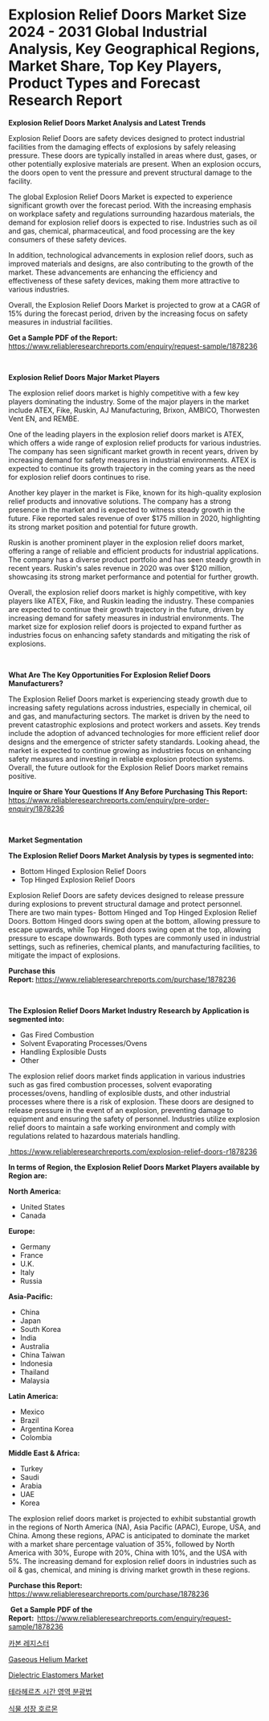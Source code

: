 <p><h1>Explosion Relief Doors Market Size 2024 - 2031 Global Industrial Analysis, Key Geographical Regions, Market Share, Top Key Players, Product Types and Forecast Research Report</h1></p><p><strong>Explosion Relief Doors Market Analysis and Latest Trends</strong></p>
<p><p>Explosion Relief Doors are safety devices designed to protect industrial facilities from the damaging effects of explosions by safely releasing pressure. These doors are typically installed in areas where dust, gases, or other potentially explosive materials are present. When an explosion occurs, the doors open to vent the pressure and prevent structural damage to the facility.</p><p>The global Explosion Relief Doors Market is expected to experience significant growth over the forecast period. With the increasing emphasis on workplace safety and regulations surrounding hazardous materials, the demand for explosion relief doors is expected to rise. Industries such as oil and gas, chemical, pharmaceutical, and food processing are the key consumers of these safety devices.</p><p>In addition, technological advancements in explosion relief doors, such as improved materials and designs, are also contributing to the growth of the market. These advancements are enhancing the efficiency and effectiveness of these safety devices, making them more attractive to various industries.</p><p>Overall, the Explosion Relief Doors Market is projected to grow at a CAGR of 15% during the forecast period, driven by the increasing focus on safety measures in industrial facilities.</p></p>
<p><strong>Get a Sample PDF of the Report:&nbsp;</strong> <a href="https://www.reliableresearchreports.com/enquiry/request-sample/1878236">https://www.reliableresearchreports.com/enquiry/request-sample/1878236</a></p>
<p>&nbsp;</p>
<p><strong>Explosion Relief Doors Major Market Players</strong></p>
<p><p>The explosion relief doors market is highly competitive with a few key players dominating the industry. Some of the major players in the market include ATEX, Fike, Ruskin, AJ Manufacturing, Brixon, AMBICO, Thorwesten Vent EN, and REMBE.</p><p>One of the leading players in the explosion relief doors market is ATEX, which offers a wide range of explosion relief products for various industries. The company has seen significant market growth in recent years, driven by increasing demand for safety measures in industrial environments. ATEX is expected to continue its growth trajectory in the coming years as the need for explosion relief doors continues to rise.</p><p>Another key player in the market is Fike, known for its high-quality explosion relief products and innovative solutions. The company has a strong presence in the market and is expected to witness steady growth in the future. Fike reported sales revenue of over $175 million in 2020, highlighting its strong market position and potential for future growth.</p><p>Ruskin is another prominent player in the explosion relief doors market, offering a range of reliable and efficient products for industrial applications. The company has a diverse product portfolio and has seen steady growth in recent years. Ruskin's sales revenue in 2020 was over $120 million, showcasing its strong market performance and potential for further growth.</p><p>Overall, the explosion relief doors market is highly competitive, with key players like ATEX, Fike, and Ruskin leading the industry. These companies are expected to continue their growth trajectory in the future, driven by increasing demand for safety measures in industrial environments. The market size for explosion relief doors is projected to expand further as industries focus on enhancing safety standards and mitigating the risk of explosions.</p></p>
<p>&nbsp;</p>
<p><strong>What Are The Key Opportunities For Explosion Relief Doors Manufacturers?</strong></p>
<p><p>The Explosion Relief Doors market is experiencing steady growth due to increasing safety regulations across industries, especially in chemical, oil and gas, and manufacturing sectors. The market is driven by the need to prevent catastrophic explosions and protect workers and assets. Key trends include the adoption of advanced technologies for more efficient relief door designs and the emergence of stricter safety standards. Looking ahead, the market is expected to continue growing as industries focus on enhancing safety measures and investing in reliable explosion protection systems. Overall, the future outlook for the Explosion Relief Doors market remains positive.</p></p>
<p><strong>Inquire or Share Your Questions If Any Before Purchasing This Report:</strong> <a href="https://www.reliableresearchreports.com/enquiry/pre-order-enquiry/1878236">https://www.reliableresearchreports.com/enquiry/pre-order-enquiry/1878236</a></p>
<p>&nbsp;</p>
<p><strong>Market Segmentation</strong></p>
<p><strong>The Explosion Relief Doors Market Analysis by types is segmented into:</strong></p>
<p><ul><li>Bottom Hinged Explosion Relief Doors</li><li>Top Hinged Explosion Relief Doors</li></ul></p>
<p><p>Explosion Relief Doors are safety devices designed to release pressure during explosions to prevent structural damage and protect personnel. There are two main types- Bottom Hinged and Top Hinged Explosion Relief Doors. Bottom Hinged doors swing open at the bottom, allowing pressure to escape upwards, while Top Hinged doors swing open at the top, allowing pressure to escape downwards. Both types are commonly used in industrial settings, such as refineries, chemical plants, and manufacturing facilities, to mitigate the impact of explosions.</p></p>
<p><strong>Purchase this Report:&nbsp;</strong><a href="https://www.reliableresearchreports.com/purchase/1878236">https://www.reliableresearchreports.com/purchase/1878236</a></p>
<p>&nbsp;</p>
<p><strong>The Explosion Relief Doors Market Industry Research by Application is segmented into:</strong></p>
<p><ul><li>Gas Fired Combustion</li><li>Solvent Evaporating Processes/Ovens</li><li>Handling Explosible Dusts</li><li>Other</li></ul></p>
<p><p>The explosion relief doors market finds application in various industries such as gas fired combustion processes, solvent evaporating processes/ovens, handling of explosible dusts, and other industrial processes where there is a risk of explosion. These doors are designed to release pressure in the event of an explosion, preventing damage to equipment and ensuring the safety of personnel. Industries utilize explosion relief doors to maintain a safe working environment and comply with regulations related to hazardous materials handling.</p></p>
<p><a href="https://www.reliableresearchreports.com/explosion-relief-doors-r1878236">&nbsp;https://www.reliableresearchreports.com/explosion-relief-doors-r1878236</a></p>
<p><strong>In terms of Region, the Explosion Relief Doors Market Players available by Region are:</strong></p>
<p>
    <p> <strong> North America: </strong>
        <ul>
            <li>United States</li>
            <li>Canada</li>
        </ul>
        </p> 
    <p> <strong> Europe: </strong>
        <ul>
            <li>Germany</li>
            <li>France</li>
            <li>U.K.</li>
            <li>Italy</li>
            <li>Russia</li>
        </ul>
        </p> 
    <p> <strong> Asia-Pacific: </strong>
        <ul>
            <li>China</li>
            <li>Japan</li>
            <li>South Korea</li>
            <li>India</li>
            <li>Australia</li>
            <li>China Taiwan</li>
            <li>Indonesia</li>
            <li>Thailand</li>
            <li>Malaysia</li>
        </ul>
        </p> 
    <p> <strong> Latin America: </strong>
        <ul>
            <li>Mexico</li>
            <li>Brazil</li>
            <li>Argentina Korea</li>
            <li>Colombia</li>
        </ul>
        </p> 
    <p> <strong> Middle East & Africa: </strong>
        <ul>
            <li>Turkey</li>
            <li>Saudi</li>
            <li>Arabia</li>
            <li>UAE</li>
            <li>Korea</li>
        </ul>
    </p>
    </p>
<p><p>The explosion relief doors market is projected to exhibit substantial growth in the regions of North America (NA), Asia Pacific (APAC), Europe, USA, and China. Among these regions, APAC is anticipated to dominate the market with a market share percentage valuation of 35%, followed by North America with 30%, Europe with 20%, China with 10%, and the USA with 5%. The increasing demand for explosion relief doors in industries such as oil & gas, chemical, and mining is driving market growth in these regions.</p></p>
<p><strong>Purchase this Report: </strong><a href="https://www.reliableresearchreports.com/purchase/1878236">https://www.reliableresearchreports.com/purchase/1878236</a></p>
<p>&nbsp;<strong>Get a Sample PDF of the Report:&nbsp;&nbsp;</strong><a href="https://www.reliableresearchreports.com/enquiry/request-sample/1878236">https://www.reliableresearchreports.com/enquiry/request-sample/1878236</a></p>
<p><strong></strong></p>
<p><p><a href="https://medium.com/@clairhane1954/%ED%83%84%EC%86%8C-%EC%A0%80%ED%95%AD%EC%B2%B4-%EC%8B%9C%EC%9E%A5-%EC%A0%90%EC%9C%A0%EC%9C%A8-%EB%B3%80%ED%99%94-%EB%B0%8F-%EC%8B%9C%EC%9E%A5-%EC%84%B1%EC%9E%A5-%EC%B6%94%EC%84%B8-2024%EB%85%84-2031%EB%85%84-3e9976fe163c">카본 레지스터</a></p><p><a href="https://issuu.com/reportprime-2/docs/gaseous-helium-market-size-2030.pptx">Gaseous Helium Market</a></p><p><a href="https://issuu.com/reportprime-2/docs/dielectric-elastomers-market-size-2030.pptx">Dielectric Elastomers Market</a></p><p><a href="https://medium.com/@bustersipes981/%ED%85%8C%EB%9D%BC%ED%97%A4%EB%A5%B4%EC%B8%A0-%EC%8B%9C%EA%B0%84-%EC%98%81%EC%97%AD-%EB%B6%84%EA%B4%91%ED%95%99-%EC%8B%9C%EC%9E%A5%EC%9D%80-%EC%8B%9C%EC%9E%A5-%EC%A0%90%EC%9C%A0%EC%9C%A8-%EC%8B%9C%EC%9E%A5-%EB%8F%99%ED%96%A5-%EB%B0%8F-%EC%8B%9C%EC%9E%A5-%EC%84%B1%EC%9E%A5%EC%97%90-%EB%8C%80%ED%95%9C-%EC%A0%95%EB%B3%B4%EB%A5%BC-%EC%A0%9C%EA%B3%B5%ED%95%A9%EB%8B%88%EB%8B%A4-c780f113b49a">테라헤르츠 시간 영역 분광법</a></p><p><a href="https://github.com/royErdmtyan906778/Market-Research-Report-List-1/blob/main/896690430031.md">식물 성장 호르몬</a></p></p>